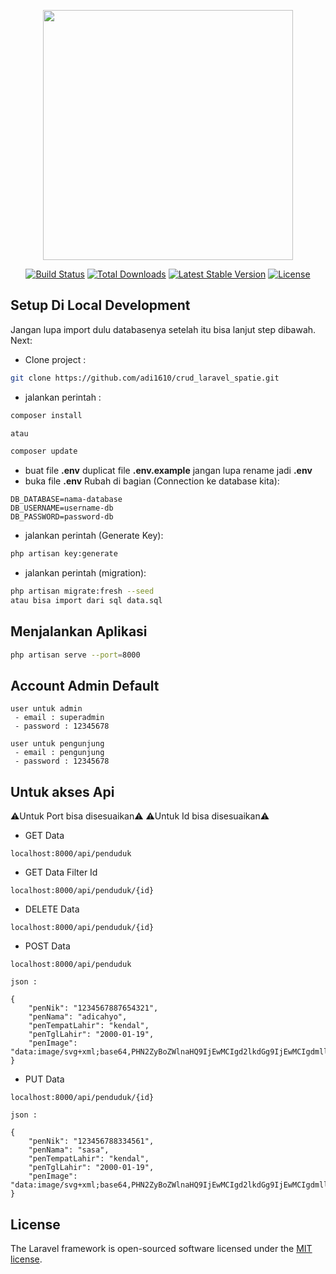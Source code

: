 <p align="center"><a href="https://optimasolution.co.id" target="_blank"><img src="https://optimasolution.co.id/wp-content/uploads/sites/47/2018/06/s-soft-lg.png" width="400"></a></p>

<p align="center">
<a href="https://travis-ci.org/laravel/framework"><img src="https://travis-ci.org/laravel/framework.svg" alt="Build Status"></a>
<a href="https://packagist.org/packages/laravel/framework"><img src="https://img.shields.io/packagist/dt/laravel/framework" alt="Total Downloads"></a>
<a href="https://packagist.org/packages/laravel/framework"><img src="https://img.shields.io/packagist/v/laravel/framework" alt="Latest Stable Version"></a>
<a href="https://packagist.org/packages/laravel/framework"><img src="https://img.shields.io/packagist/l/laravel/framework" alt="License"></a>
</p>

## Setup Di Local Development

Jangan lupa import dulu databasenya setelah itu bisa lanjut step dibawah. Next:

- Clone project :
```bash
git clone https://github.com/adi1610/crud_laravel_spatie.git
```
- jalankan perintah :
```bash
composer install 

atau

composer update
```
- buat file  <b>.env</b>  duplicat file  <b>.env.example</b>  jangan lupa rename jadi  <b>.env</b>
- buka file  <b>.env</b>  Rubah di bagian (Connection ke database kita):

```
DB_DATABASE=nama-database
DB_USERNAME=username-db
DB_PASSWORD=password-db
```

- jalankan perintah (Generate Key):
```bash
php artisan key:generate
```

- jalankan perintah (migration):
```bash
php artisan migrate:fresh --seed
atau bisa import dari sql data.sql
```

## Menjalankan Aplikasi

```bash
php artisan serve --port=8000
```

## Account Admin Default

```
user untuk admin 
 - email : superadmin
 - password : 12345678

user untuk pengunjung
 - email : pengunjung
 - password : 12345678
```

## Untuk akses Api

⚠️Untuk Port bisa disesuaikan⚠️
⚠️Untuk Id bisa disesuaikan⚠️

- GET Data
```
localhost:8000/api/penduduk
```

- GET Data Filter Id
```
localhost:8000/api/penduduk/{id}
```

- DELETE Data
```
localhost:8000/api/penduduk/{id}
```

- POST Data
```
localhost:8000/api/penduduk

json : 

{
	"penNik": "1234567887654321",
    "penNama": "adicahyo",
    "penTempatLahir": "kendal",
    "penTglLahir": "2000-01-19",
    "penImage": "data:image/svg+xml;base64,PHN2ZyBoZWlnaHQ9IjEwMCIgd2lkdGg9IjEwMCIgdmlld0JveD0iMCAwIDUwIDUwIiB4bWxucz0iaHR0cDovL3d3dy53My5vcmcvMjAwMC9zdmciIHN0eWxlPSJmaWxsOiMwMDAwMDA7Ij4KICAgIDxjaXJjbGUgY3g9IjI1IiBjeT0iMTEiIHI9IjkiLz4KICAgIDxwYXRoIGQ9Ik0yNSAyMUMxNi4yIDIxIDkgMjguMiA5IDM3djcuNmMwIC41LjQuOSA5IDkuN2wzLjUgM2MuOS43IDEuNiAxLjEgMy41IDEuMWgxMC4zYzEuOSAwIDIuNi0uNCAzLjUtMS4xbDMuNS0zYzguNy0uOCA5LjMtNC40IDktOS43VjM3YzAtOC44LTcuMi0xNi0xNi0xNnoiLz4KPC9zdmc+Cg=="
}
```

- PUT Data
```
localhost:8000/api/penduduk/{id}

json :

{
	"penNik": "123456788334561",
    "penNama": "sasa",
    "penTempatLahir": "kendal",
    "penTglLahir": "2000-01-19",
    "penImage": "data:image/svg+xml;base64,PHN2ZyBoZWlnaHQ9IjEwMCIgd2lkdGg9IjEwMCIgdmlld0JveD0iMCAwIDUwIDUwIiB4bWxucz0iaHR0cDovL3d3dy53My5vcmcvMjAwMC9zdmciIHN0eWxlPSJmaWxsOiMwMDAwMDA7Ij4KICAgIDxjaXJjbGUgY3g9IjI1IiBjeT0iMTEiIHI9IjkiLz4KICAgIDxwYXRoIGQ9Ik0yNSAyMUMxNi4yIDIxIDkgMjguMiA5IDM3djcuNmMwIC41LjQuOSA5IDkuN2wzLjUgM2MuOS43IDEuNiAxLjEgMy41IDEuMWgxMC4zYzEuOSAwIDIuNi0uNCAzLjUtMS4xbDMuNS0zYzguNy0uOCA5LjMtNC40IDktOS43VjM3YzAtOC44LTcuMi0xNi0xNi0xNnoiLz4KPC9zdmc+Cg=="
}

```



## License

The Laravel framework is open-sourced software licensed under the [MIT license](https://opensource.org/licenses/MIT).
